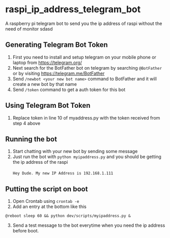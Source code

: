 # raspi_ip_address_telegram_bot
A raspberry pi telegram bot to send you the ip address of raspi without the need of monitor
sdasd

## Generating Telegram Bot Token

1. First you need to install and setup telegram on your mobile phone or laptop from https://telegram.org/
2. Next search for the BotFather bot on telegram by searching `@BotFather` or by visiting https://telegram.me/BotFather 
3. Send `/newbot <your new bot name>` command to BotFather and it will create a new bot by that name
4. Send `/token` command to get a auth token for this bot

## Using Telegram Bot Token

1. Replace token in line 10 of myaddress.py with the token received from step 4 above

## Running the bot

1. Start chatting with your new bot by sending some message
2. Just run the bot with `python myipaddress.py` and you should be getting the ip address of the raspi<br><br>
`Hey Dude. My new IP Address is 192.168.1.111`

## Putting the script on boot

1. Open Crontab using `crontab -e`
2. Add an entry at the bottom like this 

`@reboot sleep 60 && python dev/scripts/myipaddress.py &`

3. Send a test message to the bot everytime when you need the ip address before boot.
